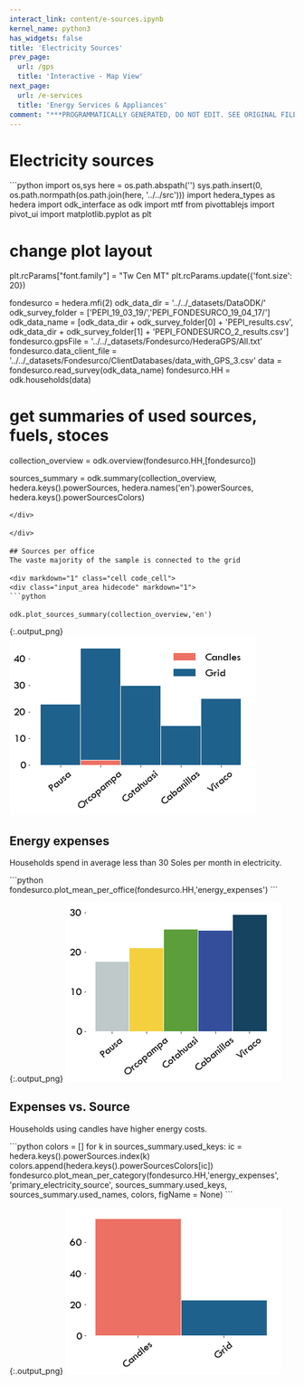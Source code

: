 ```yaml
---
interact_link: content/e-sources.ipynb
kernel_name: python3
has_widgets: false
title: 'Electricity Sources'
prev_page:
  url: /gps
  title: 'Interactive - Map View'
next_page:
  url: /e-services
  title: 'Energy Services & Appliances'
comment: "***PROGRAMMATICALLY GENERATED, DO NOT EDIT. SEE ORIGINAL FILES IN /content***"
---
```


# Electricity sources


<div markdown="1" class="cell code_cell">
<div class="input_area hidecode" markdown="1">
```python
import os,sys
here = os.path.abspath('')
sys.path.insert(0, os.path.normpath(os.path.join(here, '../../src')))
import hedera_types as hedera
import odk_interface as odk
import mtf
from pivottablejs import pivot_ui
import matplotlib.pyplot as plt

# change plot layout
plt.rcParams["font.family"] = "Tw Cen MT"
plt.rcParams.update({'font.size': 20})

fondesurco = hedera.mfi(2)
odk_data_dir = '../../_datasets/DataODK/'
odk_survey_folder = ['PEPI_19_03_19/','PEPI_FONDESURCO_19_04_17/']
odk_data_name = [odk_data_dir + odk_survey_folder[0] + 'PEPI_results.csv',
                 odk_data_dir + odk_survey_folder[1] + 
                 'PEPI_FONDESURCO_2_results.csv']
fondesurco.gpsFile = '../../_datasets/Fondesurco/HederaGPS/All.txt'
fondesurco.data_client_file = '../../_datasets/Fondesurco/ClientDatabases/data_with_GPS_3.csv'
data = fondesurco.read_survey(odk_data_name)
fondesurco.HH = odk.households(data)
# get summaries of used sources, fuels, stoces
collection_overview = odk.overview(fondesurco.HH,[fondesurco])

sources_summary = odk.summary(collection_overview,
                                  hedera.keys().powerSources,
                              hedera.names('en').powerSources,
                              hedera.keys().powerSourcesColors)
```
</div>

</div>

## Sources per office
The vaste majority of the sample is connected to the grid

<div markdown="1" class="cell code_cell">
<div class="input_area hidecode" markdown="1">
```python

odk.plot_sources_summary(collection_overview,'en')

```
</div>

<div class="output_wrapper" markdown="1">
<div class="output_subarea" markdown="1">

{:.output_png}
![png](images/e-sources_3_0.png)

</div>
</div>
</div>

## Energy expenses

Households spend in average less than 30 Soles per month in electricity.



<div markdown="1" class="cell code_cell">
<div class="input_area hidecode" markdown="1">
```python
fondesurco.plot_mean_per_office(fondesurco.HH,'energy_expenses')
```
</div>

<div class="output_wrapper" markdown="1">
<div class="output_subarea" markdown="1">

{:.output_png}
![png](images/e-sources_5_0.png)

</div>
</div>
</div>

## Expenses vs. Source
Households using candles have higher energy costs.

<div markdown="1" class="cell code_cell">
<div class="input_area hidecode" markdown="1">
```python
colors = []
for k in sources_summary.used_keys:
    ic = hedera.keys().powerSources.index(k)
    colors.append(hedera.keys().powerSourcesColors[ic])
fondesurco.plot_mean_per_category(fondesurco.HH,'energy_expenses',
                                  'primary_electricity_source',
                                  sources_summary.used_keys,
                                  sources_summary.used_names,
                                  colors, figName = None)
```
</div>

<div class="output_wrapper" markdown="1">
<div class="output_subarea" markdown="1">

{:.output_png}
![png](images/e-sources_7_0.png)

</div>
</div>
</div>
